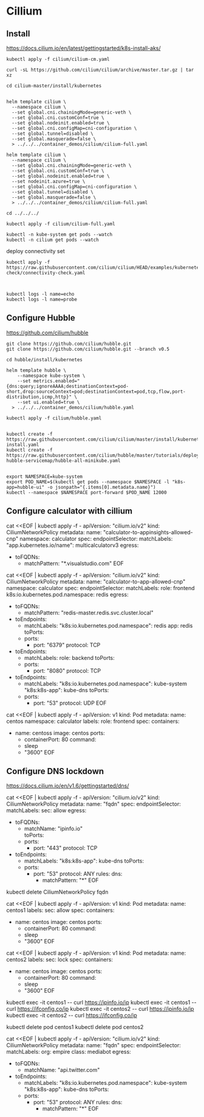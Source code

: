 # Cillium

## Install
https://docs.cilium.io/en/latest/gettingstarted/k8s-install-aks/

```
kubectl apply -f cilium/cilium-cm.yaml

curl -sL https://github.com/cilium/cilium/archive/master.tar.gz | tar xz

cd cilium-master/install/kubernetes


helm template cilium \
  --namespace cilium \
  --set global.cni.chainingMode=generic-veth \
  --set global.cni.customConf=true \
  --set global.nodeinit.enabled=true \
  --set global.cni.configMap=cni-configuration \
  --set global.tunnel=disabled \
  --set global.masquerade=false \
  > ../../../container_demos/cilium/cilium-full.yaml

helm template cilium \
  --namespace cilium \
  --set global.cni.chainingMode=generic-veth \
  --set global.cni.customConf=true \
  --set global.nodeinit.enabled=true \
  --set nodeinit.azure=true \
  --set global.cni.configMap=cni-configuration \
  --set global.tunnel=disabled \
  --set global.masquerade=false \
  > ../../../container_demos/cilium/cilium-full.yaml

cd ../../../

kubectl apply -f cilium/cilium-full.yaml

kubectl -n kube-system get pods --watch
kubectl -n cilium get pods --watch
```

deploy connectivity set
```
kubectl apply -f https://raw.githubusercontent.com/cilium/cilium/HEAD/examples/kubernetes/connectivity-check/connectivity-check.yaml



kubectl logs -l name=echo
kubectl logs -l name=probe
```

## Configure Hubble
https://github.com/cilium/hubble

```
git clone https://github.com/cilium/hubble.git
git clone https://github.com/cilium/hubble.git --branch v0.5

cd hubble/install/kubernetes

helm template hubble \
    --namespace kube-system \
    --set metrics.enabled="{dns:query;ignoreAAAA;destinationContext=pod-short,drop:sourceContext=pod;destinationContext=pod,tcp,flow,port-distribution,icmp,http}" \
    --set ui.enabled=true \
  > ../../../container_demos/cilium/hubble.yaml

kubectl apply -f cilium/hubble.yaml


kubectl create -f https://raw.githubusercontent.com/cilium/cilium/master/install/kubernetes/quick-install.yaml
kubectl create -f https://raw.githubusercontent.com/cilium/hubble/master/tutorials/deploy-hubble-servicemap/hubble-all-minikube.yaml


export NAMESPACE=kube-system
export POD_NAME=$(kubectl get pods --namespace $NAMESPACE -l "k8s-app=hubble-ui" -o jsonpath="{.items[0].metadata.name}")
kubectl --namespace $NAMESPACE port-forward $POD_NAME 12000

```

## Configure calculator with cillium


cat <<EOF | kubectl apply -f -
apiVersion: "cilium.io/v2"
kind: CiliumNetworkPolicy
metadata:
  name: "calculator-to-appinsights-allowed-cnp"
  namespace: calculator
spec:
  endpointSelector:
    matchLabels:
      "app.kubernetes.io/name": multicalculatorv3
  egress:
  - toFQDNs:
    - matchPattern: "*.visualstudio.com"
EOF

cat <<EOF | kubectl apply -f -
apiVersion: "cilium.io/v2"
kind: CiliumNetworkPolicy
metadata:
  name: "calculator-to-app-allowed-cnp"
  namespace: calculator
spec:
  endpointSelector:
    matchLabels:
      role: frontend
      k8s:io.kubernetes.pod.namespace: redis
  egress:
  - toFQDNs:
    - matchPattern: "redis-master.redis.svc.cluster.local"
  - toEndpoints:
    - matchLabels:
        "k8s:io.kubernetes.pod.namespace": redis
        app: redis
    toPorts:
    - ports:
      - port: "6379"
        protocol: TCP
  - toEndpoints:
    - matchLabels:
        role: backend
    toPorts:
    - ports:
      - port: "8080"
        protocol: TCP
  - toEndpoints:
    - matchLabels:
        "k8s:io.kubernetes.pod.namespace": kube-system
        "k8s:k8s-app": kube-dns
    toPorts:
    - ports:
      - port: "53"
        protocol: UDP
EOF

cat <<EOF | kubectl apply -f -
apiVersion: v1
kind: Pod
metadata:
  name: centos
  namespace: calculator
  labels:
    role: frontend
spec:
  containers:
  - name: centoss
    image: centos
    ports:
    - containerPort: 80
    command:
    - sleep
    - "3600"
EOF



## Configure DNS lockdown

https://docs.cilium.io/en/v1.6/gettingstarted/dns/


cat <<EOF | kubectl apply -f -
apiVersion: "cilium.io/v2"
kind: CiliumNetworkPolicy
metadata:
  name: "fqdn"
spec:
  endpointSelector:
    matchLabels:
      sec: allow
  egress:
  - toFQDNs:
    - matchName: "ipinfo.io"  
    toPorts:
    - ports:
      - port: "443"
        protocol: TCP
  - toEndpoints:
    - matchLabels:
        "k8s:k8s-app": kube-dns
    toPorts:
    - ports:
      - port: "53"
        protocol: ANY
      rules:
        dns:
        - matchPattern: "*"
EOF

kubectl delete CiliumNetworkPolicy fqdn

cat <<EOF | kubectl apply -f -
apiVersion: v1
kind: Pod
metadata:
  name: centos1
  labels:
    sec: allow
spec:
  containers:
  - name: centos
    image: centos
    ports:
    - containerPort: 80
    command:
    - sleep
    - "3600"
EOF

cat <<EOF | kubectl apply -f -
apiVersion: v1
kind: Pod
metadata:
  name: centos2
  labels:
    sec: lock
spec:
  containers:
  - name: centos
    image: centos
    ports:
    - containerPort: 80
    command:
    - sleep
    - "3600"
EOF

kubectl exec -it centos1 -- curl https://ipinfo.io/ip
kubectl exec -it centos1 -- curl https://ifconfig.co/ip
kubectl exec -it centos2 -- curl https://ipinfo.io/ip
kubectl exec -it centos2 -- curl https://ifconfig.co/ip

kubectl delete pod centos1
kubectl delete pod centos2

cat <<EOF | kubectl apply -f -
apiVersion: "cilium.io/v2"
kind: CiliumNetworkPolicy
metadata:
  name: "fqdn"
spec:
  endpointSelector:
    matchLabels:
      org: empire
      class: mediabot
  egress:
  - toFQDNs:
    - matchName: "api.twitter.com"  
  - toEndpoints:
    - matchLabels:
        "k8s:io.kubernetes.pod.namespace": kube-system
        "k8s:k8s-app": kube-dns
    toPorts:
    - ports:
      - port: "53"
        protocol: ANY
      rules:
        dns:
        - matchPattern: "*"
EOF